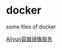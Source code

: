 # docker
some files of docker


[Aliyun容器镜像服务](https://cr.console.aliyun.com/cn-hangzhou/instance/dashboard)